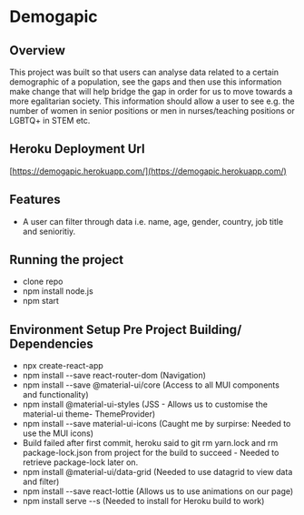 # Demogapic 

## Overview
This project was built so that users can analyse data related to a certain demographic of a population, see the gaps and then use this information make change that will help bridge the gap in order for us to move towards a more egalitarian society. This information should allow a user to see e.g. the number of women in senior positions or men in nurses/teaching positions or LGBTQ+ in STEM etc.

## Heroku Deployment Url
[https://demogapic.herokuapp.com/](https://demogapic.herokuapp.com/)

## Features
- A user can filter through data i.e. name, age, gender, country, job title and senioritiy.

## Running the project
- clone repo
- npm install node.js
- npm start

## Environment Setup Pre Project Building/ Dependencies
- npx create-react-app
- npm install --save react-router-dom (Navigation)
- npm install --save @material-ui/core (Access to all MUI components and functionality)
- npm install @material-ui-styles (JSS - Allows us to customise the material-ui theme- ThemeProvider)
- npm install --save material-ui-icons (Caught me by surpirse: Needed to use the MUI icons)
- Build failed after first commit, heroku said to git rm yarn.lock and rm package-lock.json from project for the build to succeed - Needed to retrieve package-lock later on.
- npm install @material-ui/data-grid (Needed to use datagrid to view data and filter)
- npm install --save react-lottie (Allows us to use animations on our page)
- npm install serve --s (Needed to install for Heroku build to work)
